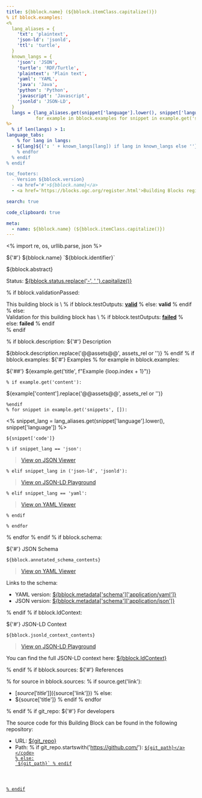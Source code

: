 ```yaml
---
title: ${bblock.name} (${bblock.itemClass.capitalize()})
% if bblock.examples:
<%
  lang_aliases = {
    'txt': 'plaintext',
    'json-ld': 'jsonld',
    'ttl': 'turtle',
  }
  known_langs = {
    'json': 'JSON',
    'turtle': 'RDF/Turtle',
    'plaintext': 'Plain text',
    'yaml': 'YAML',
    'java': 'Java',
    'python': 'Python',
    'javascript': 'Javascript',
    'jsonld': 'JSON-LD',
  }
  langs = {lang_aliases.get(snippet['language'].lower(), snippet['language']): True
           for example in bblock.examples for snippet in example.get('snippets', [])}
%>
  % if len(langs) > 1:
language_tabs:
    % for lang in langs:
  - ${lang}${(': ' + known_langs[lang]) if lang in known_langs else ''}
    % endfor
  % endif
% endif

toc_footers:
  - Version ${bblock.version}
  - <a href='#'>${bblock.name}</a>
  - <a href='https://blocks.ogc.org/register.html'>Building Blocks register</a>

search: true

code_clipboard: true

meta:
  - name: ${bblock.name} (${bblock.itemClass.capitalize()})
---
```

<% import re, os, urllib.parse, json %>

${'#'} ${bblock.name} `${bblock.identifier}`

${bblock.abstract}

<p class="status">
    <span data-rainbow-uri="http://www.opengis.net/def/status">Status</span>:
    <a href="http://www.opengis.net/def/status/${bblock.status}" target="_blank" data-rainbow-uri>${bblock.status.replace('-', ' ').capitalize()}</a>
</p>

% if bblock.validationPassed:
<aside class="success">
This building block is \
% if bblock.testOutputs:
<strong><a href="${bblock.testOutputs}" target="_blank">valid</a></strong>
% else:
<strong>valid</strong>
% endif
</aside>
% else:
<aside class="warning">
Validation for this building block has \
% if bblock.testOutputs:
<strong><a href="${bblock.testOutputs}" target="_blank">failed</a></strong>
% else:
<strong>failed</strong>
% endif
</aside>
% endif

% if bblock.description:
${'#'} Description

${bblock.description.replace('@@assets@@', assets_rel or '')}
% endif
% if bblock.examples:
${'#'} Examples
  % for example in bblock.examples:

${'##'} ${example.get('title', f"Example {loop.index + 1}")}

    % if example.get('content'):
${example['content'].replace('@@assets@@', assets_rel or '')}

    %endif
    % for snippet in example.get('snippets', []):
<% snippet_lang = lang_aliases.get(snippet['language'].lower(), snippet['language']) %>
```${snippet_lang}
${snippet['code']}
```
    % if snippet_lang == 'json':

<blockquote class="lang-specific ${snippet_lang}">
<p><a target="_blank" href="https://avillar.github.io/TreedocViewer/?dataParser=json&amp;data=${urllib.parse.quote_plus(snippet['code'])}">View on JSON Viewer</a></p>
</blockquote>

    % elif snippet_lang in ('json-ld', 'jsonld'):

<blockquote class="lang-specific ${snippet_lang}">
<p><a target="_blank" href="https://json-ld.org/playground/#json-ld=${urllib.parse.quote_plus(snippet['code'])}">View on JSON-LD Playground</a></p>
</blockquote>

    % elif snippet_lang == 'yaml':

<blockquote class="lang-specific ${snippet_lang}">
<p><a target="_blank" href="https://avillar.github.io/TreedocViewer/?dataParser=yaml&amp;data=${urllib.parse.quote_plus(snippet['code'], safe='/!$')}">View on YAML Viewer</a></p>
</blockquote>

    % endif

    % endfor
  % endfor
% endif
% if bblock.schema:

${'#'} JSON Schema

```yaml--schema
${bblock.annotated_schema_contents}
```

> <a target="_blank" href="https://avillar.github.io/TreedocViewer/?dataParser=yaml&amp;data=${urllib.parse.quote_plus(bblock.annotated_schema_contents)}">View on YAML Viewer</a>

Links to the schema:

* YAML version: <a href="${bblock.metadata['schema']['application/yaml']}" target="_blank">${bblock.metadata['schema']['application/yaml']}</a>
* JSON version: <a href="${bblock.metadata['schema']['application/json']}" target="_blank">${bblock.metadata['schema']['application/json']}</a>

% endif
% if bblock.ldContext:

${'#'} JSON-LD Context

```json--ldContext
${bblock.jsonld_context_contents}
```

> <a target="_blank" href="https://json-ld.org/playground/#json-ld=${urllib.parse.quote_plus(bblock.jsonld_context_contents)}">View on JSON-LD Playground</a>

You can find the full JSON-LD context here:
<a href="${bblock.ldContext}" target="_blank">${bblock.ldContext}</a>

% endif
% if bblock.sources:
${'#'} References

  % for source in bblock.sources:
    % if source.get('link'):
* [${source['title']}](${source['link']})
    % else:
* ${source['title']}
    % endif
  % endfor

% endif
% if git_repo:
${'#'} For developers

The source code for this Building Block can be found in the following repository:

* URL: <a href="${git_repo}" target="_blank">${git_repo}</a>
* Path:
% if git_repo.startswith('https://github.com/'):
<code><a href="${git_repo}/blob/HEAD/${git_path}" target="_blank">${git_path}</a></code>
% else:
`${git_path}`
% endif

% endif